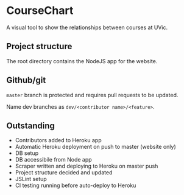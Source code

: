 # CourseChart
A visual tool to show the relationships between courses at UVic.

## Project structure
The root directory contains the NodeJS app for the website. 

## Github/git
`master` branch is protected and requires pull requests to be updated.

Name dev branches as `dev/<contributor name>/<feature>`.

## Outstanding
* Contributors added to Heroku app
* Automatic Heroku deployment on push to master (website only)
* DB setup 
* DB accessibile from Node app
* Scraper written and deploying to Heroku on master push
* Project structure decided and updated
* JSLint setup
* CI testing running before auto-deploy to Heroku